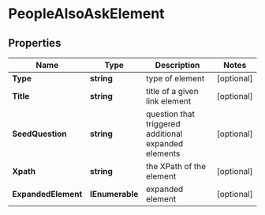 # PeopleAlsoAskElement


## Properties

| Name | Type | Description | Notes |
|------------ | ------------- | ------------- | -------------|
**Type** | **string** | type of element |[optional]|
**Title** | **string** | title of a given link element |[optional]|
**SeedQuestion** | **string** | question that triggered additional expanded elements |[optional]|
**Xpath** | **string** | the XPath of the element |[optional]|
**ExpandedElement** | **IEnumerable<BasePeopleAlsoAskExpandedElementItem>** | expanded element |[optional]|